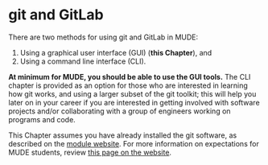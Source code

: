 # git and GitLab

There are two methods for using git and GitLab in MUDE:
1. Using a graphical user interface (GUI) (**this Chapter**), and
2. Using a command line interface (CLI).

**At minimum for MUDE, you should be able to use the GUI tools.** The CLI chapter is provided as an option for those who are interested in learning how git works, and using a larger subset of the git toolkit; this will help you later on in your career if you are interested in getting involved with software projects and/or collaborating with a group of engineers working on programs and code.

This Chapter assumes you have already installed the git software, as described on the [module website](https://mude.citg.tudelft.nl/software/git_install/). For more information on expectations for MUDE students, review [this page on the website](https://mude.citg.tudelft.nl/draft/software/git/).